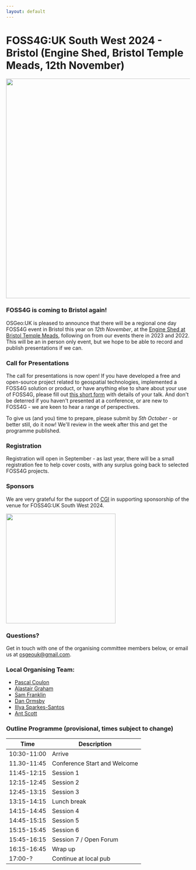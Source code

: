```yaml
---
layout: default
---
```


# FOSS4G:UK South West 2024 - Bristol (Engine Shed, Bristol Temple Meads, 12th November)

<img src="../foss4guk2022local/images/engineshed.jpeg" width="600" align="middle">

### FOSS4G is coming to Bristol again!

OSGeo:UK is pleased to announce that there will be a regional one day FOSS4G event in Bristol this year on _12th November_,  at the [Engine Shed at Bristol Temple Meads](https://engine-shed.co.uk/), following on from our events there in 2023 and 2022. This will be an in person only event, but we hope to be able to record and publish presentations if we can.

### Call for Presentations

The call for presentations is now open! If you have developed a free and open-source project related to geospatial technologies, implemented a FOSS4G solution or product, or have anything else to share about your use of FOSS4G, please fill out [this short form](https://forms.gle/b9fW3SjN1bCq6Jre9) with details of your talk. And don't be deterred if you haven't presented at a conference, or are new to FOSS4G - we are keen to hear a range of perspectives. 

To give us (and you) time to prepare, please submit by _5th October_ - or better still, do it now! We'll review in the week after this and get the programme published.

### Registration

Registration will open in September - as last year, there will be a small registration fee to help cover costs, with any surplus going back to selected FOSS4G projects. 

### Sponsors

We are very grateful for the support of [CGI](https://www.cgi.com/en/technologies/geospatial-services) in supporting sponsorship of the venue for FOSS4G:UK South West 2024. <br>

[<img src="../foss4guklocal2023/images/logo_cgi_color.png" width="300" align="middle">](https://www.cgi.com/uk/en-gb)

### Questions?

Get in touch with one of the organising committee members below, or email us at [osgeouk@gmail.com](osgeouk@gmail.com).

### Local Organising Team:
* [Pascal Coulon](https://uk.linkedin.com/in/pascalcoulon)
* [Alastair Graham](https://social.vivaldi.net/@ajggeoger)
* [Sam Franklin](https://mapstodon.space/@samfranklin)
* [Dan Ormsby](https://linkedin.com/in/danielormsby/)
* [Illya Sparkes-Santos](https://www.linkedin.com/in/illyasantos/)
* [Ant Scott](https://mastodon.social/@antscott)

### Outline Programme (provisional, times subject to change)

| Time         | Description                 | 
|--------------|-----------------------------|
| 10:30-11:00  | Arrive                      |
| 11.30-11:45  | Conference Start and Welcome|
| 11:45-12:15  | Session 1|
| 12:15-12:45  | Session 2|
| 12:45-13:15  | Session 3|
| 13:15-14:15  | Lunch break |
| 14:15-14:45  | Session 4 |
| 14:45-15:15  | Session 5 |
| 15:15-15:45  | Session 6 |
| 15:45-16:15  | Session 7 / Open Forum| 
| 16:15-16:45  | Wrap up |
| 17:00-? | Continue at local pub

